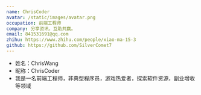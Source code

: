 ```yaml
---
name: ChrisCoder
avatar: /static/images/avatar.png
occupation: 前端工程师
company: 分享资讯，互助共赢。
email: 841531691@qq.com
zhihu: https://www.zhihu.com/people/xiao-ma-15-3
github: https://github.com/SilverComet7
---
```


- 姓名：ChrisWang
- 昵称：ChrisCoder
- 我是一名前端工程师，非典型程序员，游戏热爱者，探索软件资源，副业增收等领域
